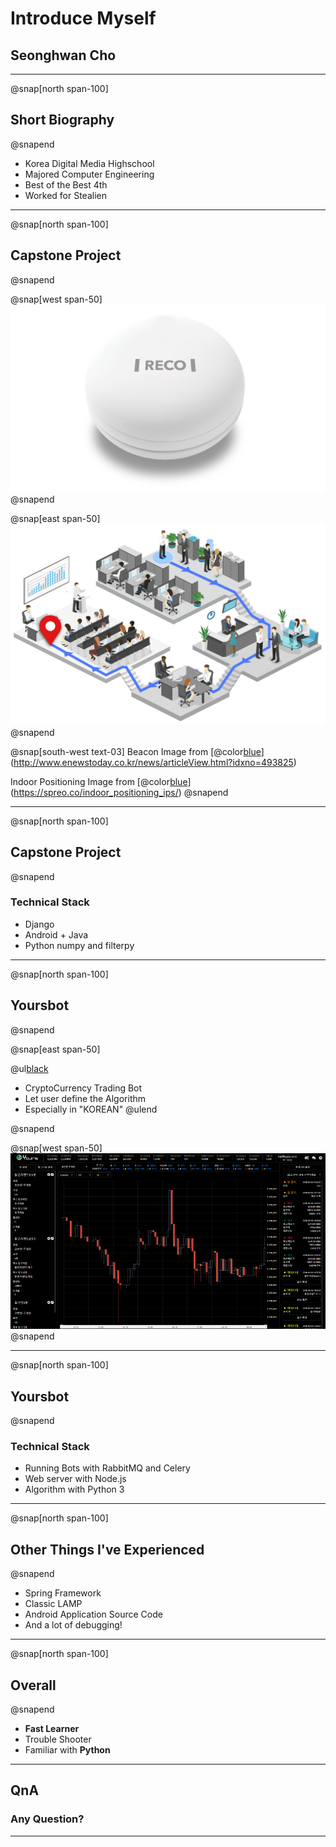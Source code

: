 # Introduce Myself

## Seonghwan Cho

---
@snap[north span-100]
## Short Biography
@snapend

- Korea Digital Media Highschool
- Majored Computer Engineering
- Best of the Best 4th
- Worked for Stealien

---
@snap[north span-100]
## Capstone Project
@snapend

@snap[west span-50]
![](assets/img/beacon.png)
@snapend

@snap[east span-50]
![](assets/img/indoor_positioning.png)
@snapend


@snap[south-west text-03]
Beacon Image from [@color[blue](RECO)](http://www.enewstoday.co.kr/news/articleView.html?idxno=493825)
  

Indoor Positioning Image from [@color[blue](SPREO)](https://spreo.co/indoor_positioning_ips/)
@snapend

---
@snap[north span-100]
## Capstone Project
@snapend
### Technical Stack  
  
  
- Django
- Android + Java
- Python numpy and filterpy

---
@snap[north span-100]
## Yoursbot
@snapend

@snap[east span-50]

@ul[black](false)
- CryptoCurrency Trading Bot
- Let user define the Algorithm
- Especially in "KOREAN"
@ulend

@snapend

@snap[west span-50]
![](assets/img/yours_chart.png)
@snapend

---
@snap[north span-100]
## Yoursbot
@snapend

### Technical Stack  
  

- Running Bots with RabbitMQ and Celery
- Web server with Node.js
- Algorithm with Python 3

---
@snap[north span-100]
## Other Things I've Experienced
@snapend

- Spring Framework
- Classic LAMP
- Android Application Source Code
- And a lot of debugging!

---
@snap[north span-100]
## Overall
@snapend

- **Fast Learner**
- Trouble Shooter
- Familiar with **Python**

---

## QnA

### Any Question?

---
